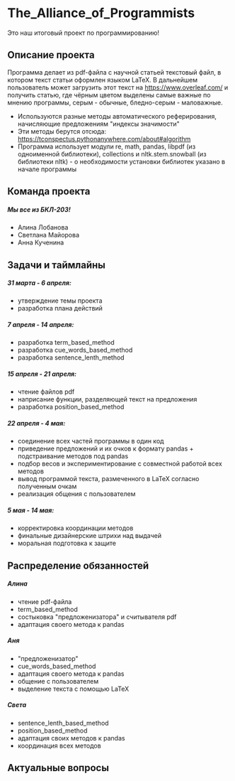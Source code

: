 # The_Alliance_of_Programmists
Это наш итоговый проект по программированию!

## Описание проекта
Программа делает из pdf-файла с научной статьей текстовый файл, в котором текст статьи оформлен языком LaTeX. В дальнейшем пользователь может загрузить этот текст на https://www.overleaf.com/ и получить статью, где чёрным цветом выделены самые важные по мнению программы, серым - обычные, бледно-серым - маловажные.
- Используются разные методы автоматического реферирования, начисляющие предложениям "индексы значимости"
- Эти методы берутся отсюда: https://tconspectus.pythonanywhere.com/about#algorithm
- Программа использует модули re, math, pandas, libpdf (из одноименной библиотеки), collections и nltk.stem.snowball (из библиотеки nltk) - о необходимости установки библиотек указано в начале программы


## Команда проекта
##### Мы все из БКЛ-203!
- Алина Лобанова
- Светлана Майорова
- Анна Кученина

## Задачи и таймлайны
##### 31 марта - 6 апреля: 
- утверждение темы проекта
- разработка плана действий
##### 7 апреля - 14 апреля:
- разработка term_based_method
- разработка cue_words_based_method
- разработка sentence_lenth_method
##### 15 апреля - 21 апреля:
- чтение файлов pdf
- наприсание функции, разделяющей текст на предложения
- разработка position_based_method
##### 22 апреля - 4 мая:
- соединение всех частей программы в один код
- приведение предложений и их очков к формату pandas + подстраивание методов под pandas
- подбор весов и экспериментирование с совместной работой всех методов
- вывод программой текста, размеченного в LaTeX согласно полученным очкам
- реализация общения с пользователем
##### 5 мая - 14 мая:
- корректировка координации методов
- финальные дизайнерские штрихи над выдачей
- моральная подготовка к защите
## Распределение обязанностей
##### Алина
- чтение pdf-файла
- term_based_method
- состыковка "предложенизатора" и считывателя pdf
- адаптация своего метода к pandas
##### Аня
- "предложенизатор"
- cue_words_based_method
- адаптация своего метода к pandas
- общение с пользователем
- выделение текста с помощью LaTeX
##### Света
- sentence_lenth_based_method
- position_based_method
- адаптация своих методов к pandas
- координация всех методов
## Актуальные вопросы
